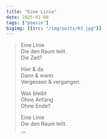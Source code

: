 ```yaml
---
title: "Eine Linie"
date: 2025-01-08
tags: ["poesie"]
bigimg: [{src: "/img/posts/03.jpg"}]
---
```


> Eine Linie  
> Die den Raum teilt.  
> Die Zeit?  
>
> Hier & da  
> Dann & wann  
> Vergessen & vergangen.  
>
> Was bleibt  
> Ohne Anfang  
> Ohne Ende?  
>
> Eine Linie  
> Die den Raum teilt.  
> __